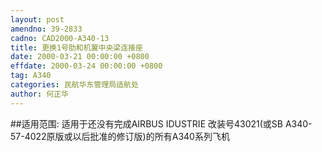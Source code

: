 ```yaml
---
layout: post
amendno: 39-2833
cadno: CAD2000-A340-13
title: 更换1号肋和机翼中央梁连接座
date: 2000-03-21 00:00:00 +0800
effdate: 2000-03-24 00:00:00 +0800
tag: A340
categories: 民航华东管理局适航处
author: 何正华
---
```


##适用范围:
适用于还没有完成AIRBUS IDUSTRIE 改装号43021(或SB A340-57-4022原版或以后批准的修订版)的所有A340系列飞机

